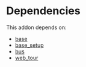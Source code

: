 # Dependencies

This addon depends on:

- [base](https://github.com/bringout/oca-ocb-core/tree/5d1ce43101a4d83b4ac660942e4a7a462823262f/odoo-bringout-oca-ocb-base)
- [base_setup](https://github.com/bringout/oca-ocb-core/tree/5d1ce43101a4d83b4ac660942e4a7a462823262f/odoo-bringout-oca-ocb-base_setup)
- [bus](https://github.com/bringout/oca-ocb-core/tree/5d1ce43101a4d83b4ac660942e4a7a462823262f/odoo-bringout-oca-ocb-bus)
- [web_tour](https://github.com/bringout/oca-ocb-web/tree/b02abf5667ee77c7bb75f0fc96a520d6c1f80ec6/odoo-bringout-oca-ocb-web_tour)
